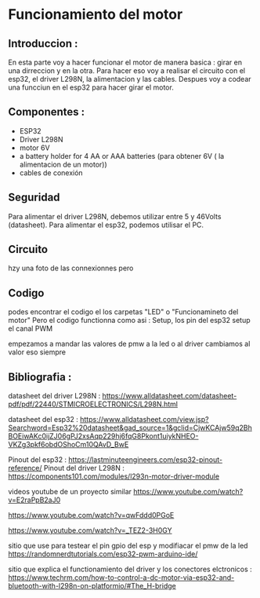 # Funcionamiento del motor

## Introduccion : 

En esta parte voy a hacer funcionar el motor de manera basica : girar en una dirreccion y en la otra.
Para hacer eso voy a realisar el circuito con el esp32, el driver L298N, la alimentacion y las cables.
Despues voy a codear una funcciun en el esp32 para hacer girar el motor.

## Componentes : 
- ESP32
- Driver L298N
- motor 6V
- a battery holder for 4 AA or AAA batteries (para obtener 6V ( la alimentacion de un motor))
- cables de conexión

## Seguridad

Para alimentar el driver L298N, debemos utilizar entre 5 y 46Volts (datasheet).
Para alimentar el esp32, podemos utilisar el PC.

## Circuito 
hzy una foto de las connexionnes pero


## Codigo 
podes encontrar el codigo el los carpetas "LED" o "Funcionamineto del motor"
Pero el codigo functionna como asi : 
Setup, los pin del esp32
setup el canal PWM

empezamos a mandar las valores de pmw a la led o al driver 
cambiamos al valor 
eso siempre



## Bibliografia :

datasheet del driver L298N :
https://www.alldatasheet.com/datasheet-pdf/pdf/22440/STMICROELECTRONICS/L298N.html

datasheet del esp32 : 
https://www.alldatasheet.com/view.jsp?Searchword=Esp32%20datasheet&gad_source=1&gclid=CjwKCAjw59q2BhBOEiwAKc0ijZJ06gPJ2xsAqp229hj6fqG8Pkont1uiykNHEO-VKZg3pkf6obdOShoCm10QAvD_BwE

Pinout del esp32 : https://lastminuteengineers.com/esp32-pinout-reference/
Pinout del driver L298N : https://components101.com/modules/l293n-motor-driver-module

videos youtube de un proyecto similar 
https://www.youtube.com/watch?v=E2raPpB2aJ0

https://www.youtube.com/watch?v=qwFddd0PGoE

https://www.youtube.com/watch?v=_TEZ2-3H0GY


sitio que use para testear el pin gpio del esp y modifiacar el pmw de la led 
https://randomnerdtutorials.com/esp32-pwm-arduino-ide/

sitio que explica el functionamiento del driver y los conectores elctronicos : https://www.techrm.com/how-to-control-a-dc-motor-via-esp32-and-bluetooth-with-l298n-on-platformio/#The_H-bridge
